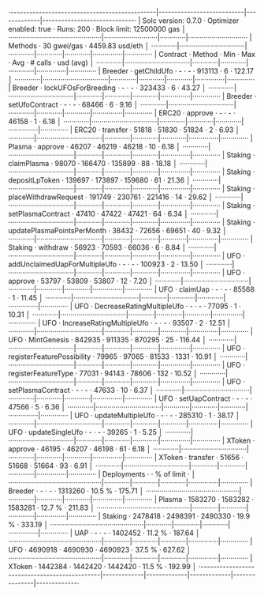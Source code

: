 ·----------------------------------------------|---------------------------|-------------|-----------------------------·
|             Solc version: 0.7.0              ·  Optimizer enabled: true  ·  Runs: 200  ·  Block limit: 12500000 gas  │
···············································|···························|·············|······························
|  Methods                                     ·               30 gwei/gas               ·       4459.83 usd/eth       │
·············|·································|·············|·············|·············|···············|··············
|  Contract  ·  Method                         ·  Min        ·  Max        ·  Avg        ·  # calls      ·  usd (avg)  │
·············|·································|·············|·············|·············|···············|··············
|  Breeder   ·  getChildUfo                    ·          -  ·          -  ·     913113  ·            6  ·     122.17  │
·············|·································|·············|·············|·············|···············|··············
|  Breeder   ·  lockUFOsForBreeding            ·          -  ·          -  ·     323433  ·            6  ·      43.27  │
·············|·································|·············|·············|·············|···············|··············
|  Breeder   ·  setUfoContract                 ·          -  ·          -  ·      68466  ·            6  ·       9.16  │
·············|·································|·············|·············|·············|···············|··············
|  ERC20     ·  approve                        ·          -  ·          -  ·      46158  ·            1  ·       6.18  │
·············|·································|·············|·············|·············|···············|··············
|  ERC20     ·  transfer                       ·      51818  ·      51830  ·      51824  ·            2  ·       6.93  │
·············|·································|·············|·············|·············|···············|··············
|  Plasma    ·  approve                        ·      46207  ·      46219  ·      46218  ·           10  ·       6.18  │
·············|·································|·············|·············|·············|···············|··············
|  Staking   ·  claimPlasma                    ·      98070  ·     166470  ·     135899  ·           88  ·      18.18  │
·············|·································|·············|·············|·············|···············|··············
|  Staking   ·  depositLpToken                 ·     139697  ·     173897  ·     159680  ·           61  ·      21.36  │
·············|·································|·············|·············|·············|···············|··············
|  Staking   ·  placeWithdrawRequest           ·     191749  ·     230761  ·     221416  ·           14  ·      29.62  │
·············|·································|·············|·············|·············|···············|··············
|  Staking   ·  setPlasmaContract              ·      47410  ·      47422  ·      47421  ·           64  ·       6.34  │
·············|·································|·············|·············|·············|···············|··············
|  Staking   ·  updatePlasmaPointsPerMonth     ·      38432  ·      72656  ·      69651  ·           40  ·       9.32  │
·············|·································|·············|·············|·············|···············|··············
|  Staking   ·  withdraw                       ·      56923  ·      70593  ·      66036  ·            6  ·       8.84  │
·············|·································|·············|·············|·············|···············|··············
|  UFO       ·  addUnclaimedUapForMultipleUfo  ·          -  ·          -  ·     100923  ·            2  ·      13.50  │
·············|·································|·············|·············|·············|···············|··············
|  UFO       ·  approve                        ·      53797  ·      53809  ·      53807  ·           12  ·       7.20  │
·············|·································|·············|·············|·············|···············|··············
|  UFO       ·  claimUap                       ·          -  ·          -  ·      85568  ·            1  ·      11.45  │
·············|·································|·············|·············|·············|···············|··············
|  UFO       ·  DecreaseRatingMultipleUfo      ·          -  ·          -  ·      77095  ·            1  ·      10.31  │
·············|·································|·············|·············|·············|···············|··············
|  UFO       ·  IncreaseRatingMultipleUfo      ·          -  ·          -  ·      93507  ·            2  ·      12.51  │
·············|·································|·············|·············|·············|···············|··············
|  UFO       ·  MintGenesis                    ·     842935  ·     911335  ·     870295  ·           25  ·     116.44  │
·············|·································|·············|·············|·············|···············|··············
|  UFO       ·  registerFeaturePossibility     ·      79965  ·      97065  ·      81533  ·         1331  ·      10.91  │
·············|·································|·············|·············|·············|···············|··············
|  UFO       ·  registerFeatureType            ·      77031  ·      94143  ·      78606  ·          132  ·      10.52  │
·············|·································|·············|·············|·············|···············|··············
|  UFO       ·  setPlasmaContract              ·          -  ·          -  ·      47633  ·           10  ·       6.37  │
·············|·································|·············|·············|·············|···············|··············
|  UFO       ·  setUapContract                 ·          -  ·          -  ·      47566  ·            5  ·       6.36  │
·············|·································|·············|·············|·············|···············|··············
|  UFO       ·  updateMultipleUfo              ·          -  ·          -  ·     285310  ·            1  ·      38.17  │
·············|·································|·············|·············|·············|···············|··············
|  UFO       ·  updateSingleUfo                ·          -  ·          -  ·      39265  ·            1  ·       5.25  │
·············|·································|·············|·············|·············|···············|··············
|  XToken    ·  approve                        ·      46195  ·      46207  ·      46198  ·           61  ·       6.18  │
·············|·································|·············|·············|·············|···············|··············
|  XToken    ·  transfer                       ·      51656  ·      51668  ·      51664  ·           93  ·       6.91  │
·············|·································|·············|·············|·············|···············|··············
|  Deployments                                 ·                                         ·  % of limit   ·             │
···············································|·············|·············|·············|···············|··············
|  Breeder                                     ·          -  ·          -  ·    1313260  ·       10.5 %  ·     175.71  │
···············································|·············|·············|·············|···············|··············
|  Plasma                                      ·    1583270  ·    1583282  ·    1583281  ·       12.7 %  ·     211.83  │
···············································|·············|·············|·············|···············|··············
|  Staking                                     ·    2478418  ·    2498391  ·    2490330  ·       19.9 %  ·     333.19  │
···············································|·············|·············|·············|···············|··············
|  UAP                                         ·          -  ·          -  ·    1402452  ·       11.2 %  ·     187.64  │
···············································|·············|·············|·············|···············|··············
|  UFO                                         ·    4690918  ·    4690930  ·    4690923  ·       37.5 %  ·     627.62  │
···············································|·············|·············|·············|···············|··············
|  XToken                                      ·    1442384  ·    1442420  ·    1442420  ·       11.5 %  ·     192.99  │
·----------------------------------------------|-------------|-------------|-------------|---------------|-------------·